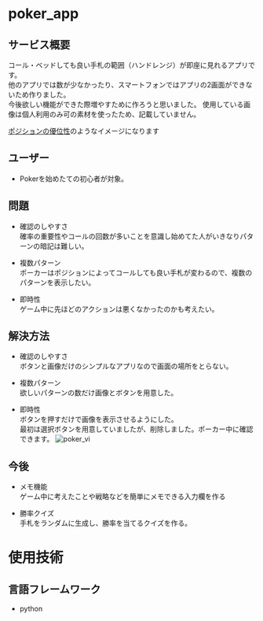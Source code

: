 # poker_app

## サービス概要
コール・ベッドしても良い手札の範囲（ハンドレンジ）が即座に見れるアプリです。<br>
他のアプリでは数が少なかったり、スマートフォンではアプリの2画面ができないため作りました。<br>
今後欲しい機能ができた際増やすために作ろうと思いました。
使用している画像は個人利用のみ可の素材を使ったため、記載していません。<br>

 [ポジションの優位性](https://www.google.com/search?q=%E3%83%9D%E3%83%BC%E3%82%AB%E3%83%BC%E3%80%80%E5%BC%B7%E3%81%95%E9%85%8D%E7%BD%AE&tbm=isch&ved=2ahUKEwj7mNjp9M-CAxXRePUHHSL3AvkQ2-cCegQIABAA&oq=%E3%83%9D%E3%83%BC%E3%82%AB%E3%83%BC%E3%80%80%E5%BC%B7%E3%81%95%E9%85%8D%E7%BD%AE&gs_lcp=CgNpbWcQAzoECCMQJzoLCAAQgAQQsQMQgwE6BQgAEIAEOgcIABCABBAEOgkIABCABBAEEBg6BwgAEIAEEBc6CAgAEAgQHhAXUNgYWPtEYJZLaABwAHgAgAGgAYgB8A6SAQQ2LjExmAEAoAEBqgELZ3dzLXdpei1pbWfAAQE&sclient=img&ei=NOtZZfuuL9Hx1e8Pou6LyA8&bih=629&biw=1366#imgrc=nvQcW2fUsdNVqM)のようなイメージになります<br>


## ユーザー
- Pokerを始めたての初心者が対象。<br>

## 問題
- 確認のしやすさ<br>
確率の重要性やコールの回数が多いことを意識し始めてた人がいきなりパターンの暗記は難しい。<br>

- 複数パターン<br>
ポーカーはポジションによってコールしても良い手札が変わるので、複数のパターンを表示したい。<br>

- 即時性<br>
ゲーム中に先ほどのアクションは悪くなかったのかも考えたい。<br>

## 解決方法
- 確認のしやすさ<br>
ボタンと画像だけのシンプルなアプリなので画面の場所をとらない。<br>


- 複数パターン<br>
欲しいパターンの数だけ画像とボタンを用意した。<br>

- 即時性<br>
ボタンを押すだけで画像を表示させるようにした。<br>
最初は選択ボタンを用意していましたが、削除しました。ポーカー中に確認できます。
![poker_vi](https://github.com/sueokz/poker_app/assets/77056617/aedea7aa-a792-44a1-a180-4d275373a5fa)

## 今後
- メモ機能<br>
ゲーム中に考えたことや戦略などを簡単にメモできる入力欄を作る<br>

- 勝率クイズ<br>
手札をランダムに生成し、勝率を当てるクイズを作る。<br>


# 使用技術
## 言語フレームワーク
- python
